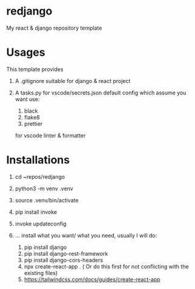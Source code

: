 # redjango
My react &amp; django repository template

# Usages

This template provides

1. A .gitignore suitable for django & react project
2. A tasks.py for vscode/secrets.json default config which assume you want use:

    1. black
    2. flake8
    3. prettier

    for vscode linter & formatter

# Installations

1. cd ~repos/redjango
2. python3 -m venv .venv
3. source .venv/bin/activate
4. pip install invoke
5. invoke updateconfig
6. ... install what you want/ what you need, usually I will do:

    1. pip install django
    2. pip install django-rest-framework
    3. pip install django-cors-headers
    4. npx create-react-app . ( Or do this first for not conflicting with the existing files)
    5. https://tailwindcss.com/docs/guides/create-react-app
